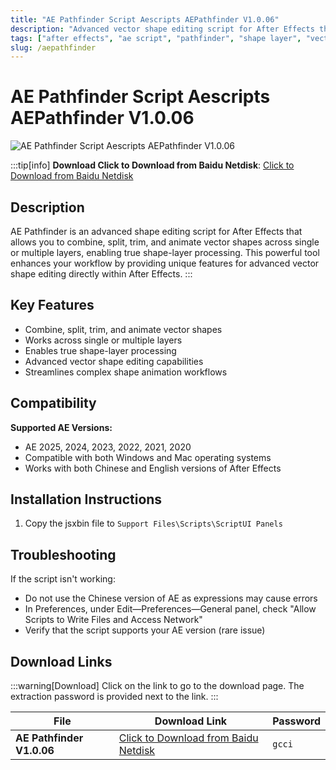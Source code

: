 ```yaml
---
title: "AE Pathfinder Script Aescripts AEPathfinder V1.0.06"
description: "Advanced vector shape editing script for After Effects that allows combining, splitting, trimming, and animating vector shapes across single or multiple layers"
tags: ["after effects", "ae script", "pathfinder", "shape layer", "vector editing", "animation", "graphic design", "motion graphics", "visual effects", "aescripts"]
slug: /aepathfinder
---
```

<!--Above is Setting Part-generate depend on content meet Google Seo, you need to balance automation efficiency with Google’s core ranking factors—especially E-E-A-T (Experience, Expertise, Authoritativeness, Trustworthiness), -->

<!--First Part-This is Title -->
# AE Pathfinder Script Aescripts AEPathfinder V1.0.06

<!--Second Part-This is First Banner -->
![AE Pathfinder Script Aescripts AEPathfinder V1.0.06](https://www.gfxcamp.com/wp-content/uploads/2025/08/AEPathfinder.jpg)

:::tip[info]
**Download Click to Download from Baidu Netdisk**: [Click to Download from Baidu Netdisk](https://pan.baidu.com/s/1ZaLEyV9jYNNpUn6uz0W4cA?pwd=gcci)

## Description

AE Pathfinder is an advanced shape editing script for After Effects that allows you to combine, split, trim, and animate vector shapes across single or multiple layers, enabling true shape-layer processing. This powerful tool enhances your workflow by providing unique features for advanced vector shape editing directly within After Effects.
:::

## Key Features

- Combine, split, trim, and animate vector shapes
- Works across single or multiple layers
- Enables true shape-layer processing
- Advanced vector shape editing capabilities
- Streamlines complex shape animation workflows

## Compatibility

**Supported AE Versions:**
- AE 2025, 2024, 2023, 2022, 2021, 2020
- Compatible with both Windows and Mac operating systems
- Works with both Chinese and English versions of After Effects

## Installation Instructions

1. Copy the jsxbin file to `Support Files\Scripts\ScriptUI Panels`

## Troubleshooting

If the script isn't working:

- Do not use the Chinese version of AE as expressions may cause errors
- In Preferences, under Edit—Preferences—General panel, check "Allow Scripts to Write Files and Access Network"
- Verify that the script supports your AE version (rare issue)

<!-- The Last Part-Download -->
## Download Links
:::warning[Download]
Click on the link to go to the download page. The extraction password is provided next to the link.
:::

| File                       | Download Link                                                              | Password |
| -------------------------- | -------------------------------------------------------------------------- | -------- |
| **AE Pathfinder V1.0.06**  | [Click to Download from Baidu Netdisk](https://pan.baidu.com/s/1ZaLEyV9jYNNpUn6uz0W4cA?pwd=gcci) | `gcci`   |